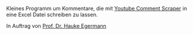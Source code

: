 Kleines Programm um Kommentare, die mit [Youtube Comment Scraper](https://chromewebstore.google.com/detail/ycs-youtube-comment-searc/pmfhcilikeembgbiadjiojgfgcfbcoaa?hl=en) in eine Excel Datei schreiben zu lassen.

In Auftrag von [Prof. Dr. Hauke Egermann](https://musikwissenschaft.phil-fak.uni-koeln.de/en/mitarbeiter-innen/professoren-innen/hauke-egermann)